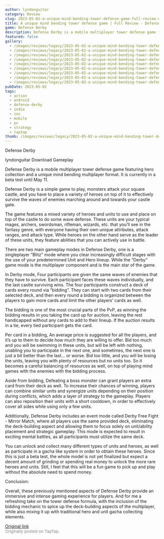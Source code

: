 ```yaml
---
author: lyndonguitar
category: Review
slug: 2023-05-02-a-unique-mind-bending-tower-defense-game-full-review-defense-derby
title: A unique mind bending tower defense game | Full Review - Defense Derby
game: Defense Derby
description: Defense Derby is a mobile multiplayer tower defense game featuring hero collection and a unique mind bending multiplayer format. It is currently in a beta test until May 11.
featured: false
gallery:
  - /images/reviews/legacy/2023-05-02-a-unique-mind-bending-tower-defense-game--full-review---defense-derby-0.avif
  - /images/reviews/legacy/2023-05-02-a-unique-mind-bending-tower-defense-game--full-review---defense-derby-1.avif
  - /images/reviews/legacy/2023-05-02-a-unique-mind-bending-tower-defense-game--full-review---defense-derby-2.avif
  - /images/reviews/legacy/2023-05-02-a-unique-mind-bending-tower-defense-game--full-review---defense-derby-3.avif
  - /images/reviews/legacy/2023-05-02-a-unique-mind-bending-tower-defense-game--full-review---defense-derby-4.avif
  - /images/reviews/legacy/2023-05-02-a-unique-mind-bending-tower-defense-game--full-review---defense-derby-5.avif
  - /images/reviews/legacy/2023-05-02-a-unique-mind-bending-tower-defense-game--full-review---defense-derby-6.avif
  - /images/reviews/legacy/2023-05-02-a-unique-mind-bending-tower-defense-game--full-review---defense-derby-7.avif
  - /images/reviews/legacy/2023-05-02-a-unique-mind-bending-tower-defense-game--full-review---defense-derby-8.avif
pubDate: 2023-05-02
tags:
  - action
  - android
  - defense-derby
  - indie
  - ios
  - mobile
  - pc
  - strategy
  - taptap
thumb: /images/reviews/legacy/2023-05-02-a-unique-mind-bending-tower-defense-game--full-review---defense-derby-0.avif
---
```


Defense Derby

lyndonguitar
Download
Gameplay

Defense Derby is a mobile multiplayer tower defense game featuring hero collection and a unique mind bending multiplayer format. It is currently in a beta test until May 11.

Defense Derby is a simple game to play, monsters attack your square castle, and you have to place a variety of heroes on top of it to effectively survive the waves of enemies marching around and towards your castle gate.

The game features a mixed variety of heroes and units to use and place on top of the castle to do some wave defense. These units are your typical mages, archers, swordsman, rifleman, wizards, etc. that you’ll see in the fantasy genre, with everyone having their own unique attributes, attack ranges, and attack type. While heroes on the other hand serve as the leader of these units, they feature abilities that you can actively use in battle.

There are two main gameplay modes in Defense Derby, one is a singleplayer “Blitz” mode where you clear increasingly difficult stages with the use of your predetermined Unit and Hero lineup. While the “Derby” game mode is the multiplayer component and is the main star of the game.

In Derby mode, Four participants are given the same waves of enemies that they have to survive. Each participant faces these waves individually, and the last castle surviving wins. The four participants construct a deck of cards every round via “bidding”. They can start with two cards from their selected deck, and then every round a bidding is organized between the players to gain more cards and limit the other players’ cards as well.

The bidding is one of the most crucial parts of the PvP, as winning the bidding results in you taking the card up for auction, leaving the rest handicapped without any cards to add to their lineup. If the auction results in a tie, every tied participant gets the card.

Per card in a bidding, An average price is suggested for all the players, and it’s up to them to decide how much they are willing to offer. Bid too much and you will be swimming in these units, but will be left with nothing, unabling you to participate in the next one, and sometimes, the next one is just a bit better than the last… or worse. Bid too little, and you will be losing the units, leaving you with plenty of resources but no units too.  So it becomes a careful balancing of resources as well, on top of playing mind games with the enemies with the bidding process.

Aside from bidding, Defeating a boss monster can grant players an extra card from their deck as well. To increase their chances of winning, players can combine similar units and synergize units depending on their position during conflicts, which adds a layer of strategy to the gameplay. Players can also reposition their units with a short cooldown, in order to effectively cover all sides while using only a few units.

Additionally, Defense Derby includes an event mode called Derby Free Fight - Mirror Match, where all players use the same provided deck, eliminating the deck-building aspect and allowing them to focus solely on unit/ability placement and strategic gameplay.  This mode is expected to result in exciting mental battles, as all participants must utilize the same deck.

You can unlock and collect many different types of units and heroes, as well as participate in a gacha like system in order to obtain these heroes. Since this is just a beta test, the whole model is not yet finalized but expect a decent amount of grinding or spending real money to unlock the more rare heroes and units. Still, I feel that this will be a fun game to pick up and play without the absolute need to spend money.

Conclusion:

Overall, these previously mentioned aspects of Defense Derby provide an immersive and intense gaming experience for players. And for me a refreshing take on the tower defense formula, with the inclusion of the bidding mechanic to spice up the deck-building aspects of the multiplayer, while also mixing it up with traditional hero and unit gacha collecting elements.

[Original link](https://www.taptap.io/post/5310914)<br><span style="font-size: 0.95em; color: #888;">Originally posted on TapTap.</span>